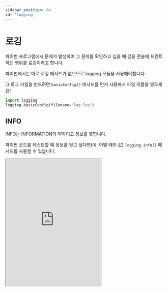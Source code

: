 ```yaml
---
sidebar_position: 64
id: 'logging'
---
```


# 로깅

파이썬 프로그램에서 문제가 발생하여 그 문제를 확인하고 싶을 때 값을 콘솔에 프린트하는 행위를 로깅이라고 합니다.

파이썬에서는 따로 로깅 메서드가 없으므로 logging 모듈을 사용해야합니다.

그 로그 파일을 만드려면 `basicConfig()` 메서드를 먼저 사용해서 파일 이름을 넣으세요!

```py
import logging
logging.basicConfig(filename="log.log")
```

## INFO

INFO는 INFORMATION의 약자이고 정보를 뜻합니다.

파이썬 코드를 테스트할 때 정보를 얻고 싶다면(예: 어떨 때의 값) `logging.info()` 메서드를 사용할 수 있습니다.

<iframe title="Python Playground" src="https://trinket.io/embed/python3/9d4fc4880a" height="400" />

## WARNING

warning은 사용자에게 에러가 났다는 사실을 경고하는 코드입니다.

<iframe title="Python Playground" src="https://trinket.io/embed/python3/784c0fc5a6" height="400" />

## ERROR와 EXCEPTION

ERROR은 에러를 발생시키는 메서드입니다.

EXCEPTION은 예외를 뜻합니다.

위에서 설명한 ERROR 메서드와 비슷합니다.

<iframe title="Python Playground" src="https://trinket.io/embed/python3/f9687df6a4" height="400" />
